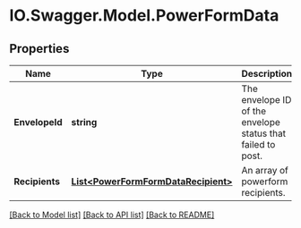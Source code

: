 # IO.Swagger.Model.PowerFormData
## Properties

Name | Type | Description | Notes
------------ | ------------- | ------------- | -------------
**EnvelopeId** | **string** | The envelope ID of the envelope status that failed to post. | [optional] 
**Recipients** | [**List&lt;PowerFormFormDataRecipient&gt;**](PowerFormFormDataRecipient.md) | An array of powerform recipients. | [optional] 

[[Back to Model list]](../README.md#documentation-for-models) [[Back to API list]](../README.md#documentation-for-api-endpoints) [[Back to README]](../README.md)


